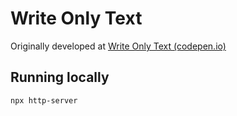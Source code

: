 
# Write Only Text

Originally developed at [Write Only Text (codepen.io)](https://codepen.io/mihaibirsan/full/rNWdoJj)

## Running locally

```sh
npx http-server
```
